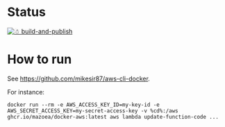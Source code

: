 # Status

[![☃ build-and-publish](https://github.com/mazoea/docker-aws/actions/workflows/ci.yml/badge.svg?branch=latest)](https://github.com/mazoea/docker-aws/actions/workflows/ci.yml)


# How to run

See https://github.com/mikesir87/aws-cli-docker.

For instance:
```
docker run --rm -e AWS_ACCESS_KEY_ID=my-key-id -e AWS_SECRET_ACCESS_KEY=my-secret-access-key -v %cd%:/aws ghcr.io/mazoea/docker-aws:latest aws lambda update-function-code ...
```

